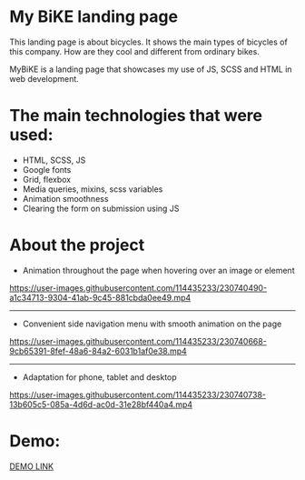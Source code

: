 # My BiKE landing page
This landing page is about bicycles.
It shows the main types of bicycles of this company. How are they cool and different from ordinary bikes.

MyBiKE is a landing page that showcases my use of JS, SCSS and HTML in web development.

# The main technologies that were used:
* HTML, SCSS, JS
* Google fonts
* Grid, flexbox
* Media queries, mixins, scss variables
* Animation smoothness
* Clearing the form on submission using JS

# About the project

* Animation throughout the page when hovering over an image or element

https://user-images.githubusercontent.com/114435233/230740490-a1c34713-9304-41ab-9c45-881cbda0ee49.mp4

** **
* Convenient side navigation menu with smooth animation on the page

https://user-images.githubusercontent.com/114435233/230740668-9cb65391-8fef-48a6-84a2-6031b1af0e38.mp4

** ** 
* Adaptation for phone, tablet and desktop

https://user-images.githubusercontent.com/114435233/230740738-13b605c5-085a-4d6d-ac0d-31e28bf440a4.mp4



# Demo:
[DEMO LINK](https://mykola-hadupiak.github.io/MyBiKE/)
